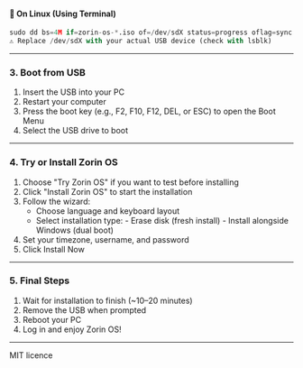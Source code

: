 

#### 🔹 On Linux (Using Terminal)

```python
sudo dd bs=4M if=zorin-os-*.iso of=/dev/sdX status=progress oflag=sync
⚠️ Replace /dev/sdX with your actual USB device (check with lsblk)
```
---

### 3. Boot from USB
1. Insert the USB into your PC
2. Restart your computer
3. Press the boot key (e.g., F2, F10, F12, DEL, or ESC) to open the Boot Menu
4. Select the USB drive to boot

---
### 4. Try or Install Zorin OS
1. Choose "Try Zorin OS" if you want to test before installing
2. Click "Install Zorin OS" to start the installation
3. Follow the wizard:
   - Choose language and keyboard layout
   - Select installation type:
         - Erase disk (fresh install)
         - Install alongside Windows (dual boot)
4. Set your timezone, username, and password
5. Click Install Now

---
### 5. Final Steps

1. Wait for installation to finish (~10–20 minutes)
2. Remove the USB when prompted
3. Reboot your PC
4. Log in and enjoy Zorin OS!

---
MIT licence
